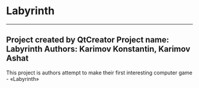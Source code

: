 # Labyrinth

-------------------------------------------------
Project created by QtCreator
Project name:   Labyrinth
Authors:        Karimov Konstantin, Karimov Ashat
-------------------------------------------------

This project is authors attempt to make their first
interesting computer game - «Labyrinth»

